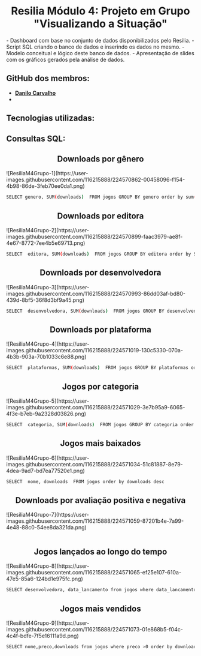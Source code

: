 <h1 align="center"> Resilia Módulo 4: Projeto em Grupo "Visualizando a Situação" </h1>
- Dashboard com base no conjunto de dados disponibilizados pelo Resilia.
- Script SQL criando o banco de dados e inserindo os dados no mesmo.
- Modelo conceitual e lógico deste banco de dados.
- Apresentação de slides com os gráficos gerados pela análise de dados.


## GitHub dos membros:
- **[Danilo Carvalho](https://github.com/xdanrj)**
- 
## Tecnologias utilizadas:


## Consultas SQL:

<h2 align="center"> Downloads por gênero </h2>
![ResiliaM4Grupo-1](https://user-images.githubusercontent.com/116215888/224570862-00458096-f154-4b98-86de-3feb70ee0da1.png)

```sh
SELECT genero, SUM(downloads)  FROM jogos GROUP BY genero order by sum(downloads) desc
```


<h2 align="center"> Downloads por editora </h2>
![ResiliaM4Grupo-2](https://user-images.githubusercontent.com/116215888/224570899-faac3979-ae8f-4e67-8772-7ee4b5e69713.png)

```sh
SELECT  editora, SUM(downloads)  FROM jogos GROUP BY editora order by SUM(downloads) desc
```

<h2 align="center"> Downloads por desenvolvedora </h2>
![ResiliaM4Grupo-3](https://user-images.githubusercontent.com/116215888/224570993-86dd03af-bd80-439d-8bf5-36f8d3bf9a45.png)

```sh
SELECT  desenvolvedora, SUM(downloads)  FROM jogos GROUP BY desenvolvedora order by SUM(downloads) desc
```


<h2 align="center"> Downloads por plataforma </h2>
![ResiliaM4Grupo-4](https://user-images.githubusercontent.com/116215888/224571019-130c5330-070a-4b3b-903a-70b1033c6e88.png)

```sh
SELECT  plataformas, SUM(downloads)  FROM jogos GROUP BY plataformas order by SUM(downloads) desc
```


<h2 align="center"> Jogos por categoria </h2>
![ResiliaM4Grupo-5](https://user-images.githubusercontent.com/116215888/224571029-3e7b95a9-6065-4f3e-b7eb-9a2328d03826.png)

```sh
SELECT  categoria, SUM(downloads)  FROM jogos GROUP BY categoria order by SUM(downloads) desc  
```


<h2 align="center"> Jogos mais baixados </h2>
![ResiliaM4Grupo-6](https://user-images.githubusercontent.com/116215888/224571034-51c81887-8e79-4dea-9ad7-bd7ea77520e1.png)

```sh
SELECT  nome, downloads  FROM jogos order by downloads desc
```


<h2 align="center"> Downloads por avaliação positiva e negativa </h2>
![ResiliaM4Grupo-7](https://user-images.githubusercontent.com/116215888/224571059-87201b4e-7a99-4e48-88c0-54ee8da321da.png)

```sh

```


<h2 align="center"> Jogos lançados ao longo do tempo </h2>
![ResiliaM4Grupo-8](https://user-images.githubusercontent.com/116215888/224571065-ef25e107-610a-47e5-85a6-124bd1e975fc.png)

```sh
SELECT desenvolvedora, data_lancamento from jogos where data_lancamento between '1997-01-01' and '2019-12-31' order by data_lancamento desc
```


<h2 align="center"> Jogos mais vendidos </h2>
![ResiliaM4Grupo-9](https://user-images.githubusercontent.com/116215888/224571073-01e868b5-f04c-4c4f-bdfe-7f5e16111a9d.png)

```sh
SELECT nome,preco,downloads from jogos where preco >0 order by downloads desc
```
